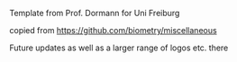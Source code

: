 Template from Prof. Dormann for Uni Freiburg

copied from https://github.com/biometry/miscellaneous

Future updates as well as a larger range of logos etc. there
